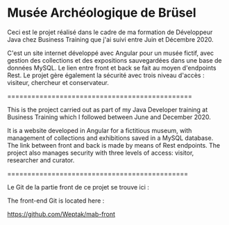 # Musée Archéologique de Brüsel

Ceci est le projet réalisé dans le cadre de ma formation de Développeur Java chez Business Training que j'ai suivi entre Juin et Décembre 2020.

C'est un site internet développé avec Angular pour un musée fictif, avec gestion des collections et des expositions sauvegardées dans une base de données MySQL. Le lien entre front et back se fait au moyen d'endpoints Rest. Le projet gère également la sécurité avec trois niveau d'accès : visiteur, chercheur et conservateur.

==============================================

This is the project carried out as part of my Java Developer training at Business Training which I followed between June and December 2020.

It is a website developed in Angular for a fictitious museum, with management of collections and exhibitions saved in a MySQL database. The link between front and back is made by means of Rest endpoints. The project also manages security with three levels of access: visitor, researcher and curator.

=============================================

Le Git de la partie front de ce projet se trouve ici :

The front-end Git is located here :

https://github.com/Weptak/mab-front
